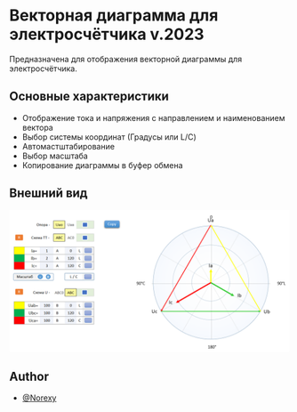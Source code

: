 # Векторная диаграмма для электросчётчика v.2023

Предназначена для отображения векторной диаграммы для электросчётчика.

## Основные характеристики
- Отображение тока и напряжения с направлением и наименованием вектора
- Выбор системы координат (Градусы или L/C)
- Автомастштабирование
- Выбор масштаба
- Копирование диаграммы в буфер обмена


## Внешний вид

![App Screenshot](Screenshot.png)


## Author

- [@Norexy](https://github.com/Norexy)
